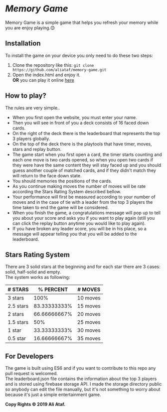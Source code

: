 # _Memory Game_
Memory Game is a simple game that helps you refresh your memory while you are enjoy playing.😊

## Installation
To install the game on your device you only need to do these two steps:
1. Clone the repository like this: `git clone https://github.com/aliataf/memory-game.git`
2. Open the index.html and enjoy it.  
**OR** you can play it online [here](https://aliataf.github.io/memory-game)

## How to play?
The rules are very simple..
- When you first open the website, you must enter your name.
- Then you will see in front of you a deck consists of 16 faced down cards.
- On the right of the deck there is the leaderboard that represents the top 3 players globally.
- On the top of the deck there is the playtools that have timer, moves, stars and replay button.
- The game start when you first open a card, the timer starts counting and each one move is two cards opened, so when you open two cards if they were have the same content they will stay faced up and you should guess another couple of matched cards, and if they didn't match they will return to the face down state.
- You should memories the positions of the cards.
- As you continue making moves the number of moves will be rate according the Stars Rating System described bellow.
- Your performance will first be measured according to your number of moves and in the case of tie with a leader from the top 3 players the time taken to end the game will be considered.
- When you finish the game, a congratulations message will pop up to tell you about your score and asks you if you want to play again (still you can click the replay button anytime you would like to play again).
- If you have broken any leader score, you will be in his place, so a message will appear telling you that you will be added to the leaderboard.

## Stars Rating System
There are 3 solid stars at the beginning and for each star there are 3 cases: solid, half-solid and empty.  
The system works as following:

| # STARS   | % PERCENT    | # MOVES  |
| --------- | ------------ | -------- |
| 3 stars   | 100%         | 10 moves |
| 2.5 stars | 83.33333333% | 15 moves |
| 2 stars   | 66.66666667% | 20 moves |
| 1.5 stars | 50%          | 25 moves |
| 1 star    | 33.33333333% | 30 moves |
| 0.5 star  | 16.66666667% | 35 moves |

## For Developers
The game is built using ES6 and if you want to contribute to this repo any pull request is welcomed.  
The leaderboard.json file contains the information about the top 3 players and is stored using firebase storage API. I made the storage directory public so anybody can edit the file manually, but it's not something to worry about because it's just a simple entertainment game.  

**Copy Rights &copy; 2019 Ali Ataf.**
